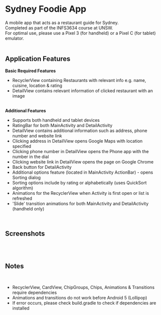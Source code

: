 # Sydney Foodie App
A mobile app that acts as a restaurant guide for Sydney.</br>
Completed as part of the INFS3634 course at UNSW.</br>
For optimal use, please use a Pixel 3 (for handheld) or a Pixel C (for tablet) emulator.</br>
</br>
<h2>Application Features</h2>
<b>Basic Required Features</b></br>

* RecyclerView containing Restaurants with relevant info e.g. name, cuisine, location & rating
* DetailView contains relevant information of clicked restaurant with an image
</br>
<b>Additional Features</b></br>

* Supports both handheld and tablet devices
* RatingBar for both MainActivity and DetailActivity
* DetailView contains additional information such as address, phone number and website link
* Clicking address in DetailView opens Google Maps with location specified
* Clicking phone number in DetailView opens the Phone app with the number in the dial
* Clicking website link in DetailView opens the page on Google Chrome
* Back button for DetailActivity
* Additional options feature (located in MainActivity ActionBar) - opens Sorting dialog
* Sorting options include by rating or alphabetically (uses QuickSort algorithm)
* Animations for the RecyclerView when Activity is first open or list is refreshed
* 'Slide' transition animations for both MainActivity and DetailActivity (handheld only)
</br>
<h2>Screenshots</h2></br>
</br>
<h2>Notes</h2></br>

* RecyclerView, CardView, ChipGroups, Chips, Animations & Transitions require dependencies
* Animations and transitions do not work before Android 5 (Lollipop)
* If error occurs, please check build.gradle to check if dependencies are installed
